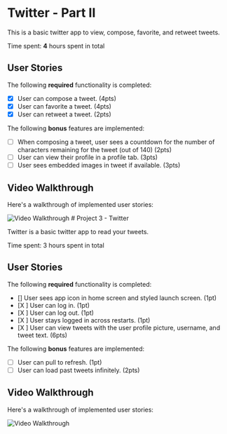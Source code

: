 # Twitter - Part II

This is a basic twitter app to view, compose, favorite, and retweet tweets.

Time spent: **4** hours spent in total

## User Stories

The following **required** functionality is completed:

- [X] User can compose a tweet. (4pts)
- [X] User can favorite a tweet. (4pts)
- [X] User can retweet a tweet. (2pts)

The following **bonus** features are implemented:

- [ ] When composing a tweet, user sees a countdown for the number of characters remaining for the tweet (out of 140) (2pts)
- [ ] User can view their profile in a profile tab. (3pts)
- [ ] User sees embedded images in tweet if available. (3pts)

## Video Walkthrough

Here's a walkthrough of implemented user stories:

<img src='http://g.recordit.co/lpDU20TFF0.gif' title='Video Walkthrough' width='' alt='Video Walkthrough' />
# Project 3 - Twitter

Twitter is a basic twitter app to read your tweets.

Time spent: 3 hours spent in total

## User Stories

The following **required** functionality is completed:

- [] User sees app icon in home screen and styled launch screen. (1pt)
- [X ] User can log in. (1pt)
- [X ] User can log out. (1pt)
- [X ] User stays logged in across restarts. (1pt)
- [X ] User can view tweets with the user profile picture, username, and tweet text. (6pts)

The following **bonus** features are implemented:

- [ ] User can pull to refresh. (1pt)
- [ ] User can load past tweets infinitely. (2pts)

## Video Walkthrough

Here's a walkthrough of implemented user stories:

<img src='http://g.recordit.co/wXSDSYRmhh.gif' width='' alt='Video Walkthrough' />

